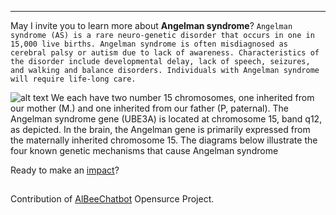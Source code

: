 
---
May I invite you to learn more about **Angelman syndrome**?
```Angelman syndrome (AS) is a rare neuro-genetic disorder that occurs in one in 15,000 live births. Angelman syndrome is often misdiagnosed as cerebral palsy or autism due to lack of awareness. Characteristics of the disorder include developmental delay, lack of speech, seizures, and walking and balance disorders. Individuals with Angelman syndrome will require life-long care.```

![alt text](https://www.angelman.org/wp-content/uploads/2015/10/Normal_15_Chromosome.jpg "") We each have two number 15 chromosomes, one inherited from our mother (M.) and one inherited from our father (P, paternal). The Angelman syndrome gene (UBE3A) is located at chromosome 15, band q12, as depicted. In the brain, the Angelman gene is primarily expressed from the maternally inherited chromosome 15. The diagrams below illustrate the four known genetic mechanisms that cause Angelman syndrome

Ready to make an [impact](https://www.angelman.org/make-an-impact/)?

##
Contribution of [AlBeeChatbot](https://github.com/ArtificialIntelligenceBot/AlBeeChatbot) Opensurce Project.
